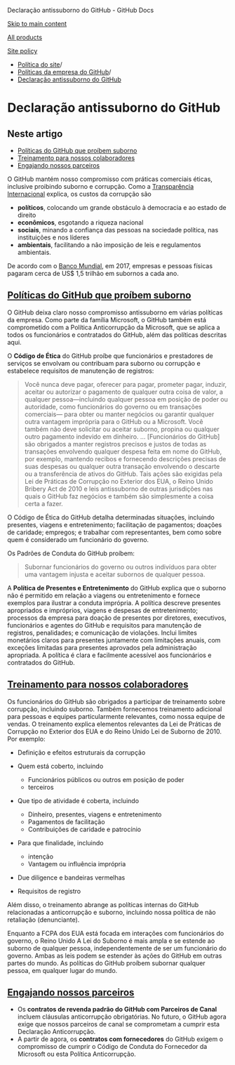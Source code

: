 Declaração antissuborno do GitHub - GitHub Docs

[Skip to main content](#main-content)

[All products](/pt)

[Site policy](/site-policy)

* [Política do site](/pt/site-policy)/
* [Políticas da empresa do GitHub](/pt/site-policy/github-company-policies)/
* [Declaração antissuborno do GitHub](/pt/site-policy/github-company-policies/github-anti-bribery-statement)

Declaração antissuborno do GitHub
==========

Neste artigo
----------

* [Políticas do GitHub que proíbem suborno](#github-policies-prohibiting-bribery)
* [Treinamento para nossos colaboradores](#training-for-our-employees)
* [Engajando nossos parceiros](#engaging-our-partners)

O GitHub mantém nosso compromisso com práticas comerciais éticas, inclusive proibindo suborno e corrupção. Como a [Transparência Internacional](https://www.transparency.org/what-is-corruption#costs-of-corruption) explica, os custos da corrupção são

* **políticos**, colocando um grande obstáculo à democracia e ao estado de direito
* **econômicos**, esgotando a riqueza nacional
* **sociais**, minando a confiança das pessoas na sociedade política, nas instituições e nos líderes
* **ambientais**, facilitando a não imposição de leis e regulamentos ambientais.

De acordo com o [Banco Mundial](https://www.worldbank.org/en/topic/governance/brief/anti-corruption), em 2017, empresas e pessoas físicas pagaram cerca de US$ 1,5 trilhão em subornos a cada ano.

[Políticas do GitHub que proíbem suborno](#github-policies-prohibiting-bribery)
----------

O GitHub deixa claro nosso compromisso antissuborno em várias políticas da empresa. Como parte da família Microsoft, o GitHub também está comprometido com a Política Anticorrupção da Microsoft, que se aplica a todos os funcionários e contratados do GitHub, além das políticas descritas aqui.

O **Código de Ética** do GitHub proíbe que funcionários e prestadores de serviços se envolvam ou contribuam para suborno ou corrupção e estabelece requisitos de manutenção de registros:

>
>
> Você nunca deve pagar, oferecer para pagar, prometer pagar, induzir, aceitar ou autorizar o pagamento de qualquer outra coisa de valor, a qualquer pessoa—incluindo qualquer pessoa em posição de poder ou autoridade, como funcionários do governo ou em transações comerciais— para obter ou manter negócios ou garantir qualquer outra vantagem imprópria para o GitHub ou a Microsoft. Você também não deve solicitar ou aceitar suborno, propina ou qualquer outro pagamento indevido em dinheiro. ... [Funcionários do GitHub] são obrigados a manter registros precisos e justos de todas as transações envolvendo qualquer despesa feita em nome do GitHub, por exemplo, mantendo recibos e fornecendo descrições precisas de suas despesas ou qualquer outra transação envolvendo o descarte ou a transferência de ativos do GitHub. Tais ações são exigidas pela Lei de Práticas de Corrupção no Exterior dos EUA, o Reino Unido Bribery Act de 2010 e leis antissuborno de outras jurisdições nas quais o GitHub faz negócios e também são simplesmente a coisa certa a fazer.
>
>

O Código de Ética do GitHub detalha determinadas situações, incluindo presentes, viagens e entretenimento; facilitação de pagamentos; doações de caridade; empregos; e trabalhar com representantes, bem como sobre quem é considerado um funcionário do governo.

Os Padrões de Conduta do GitHub proíbem:

>
>
> Subornar funcionários do governo ou outros indivíduos para obter uma vantagem injusta e aceitar subornos de qualquer pessoa.
>
>

A **Política de Presentes e Entretenimento** do GitHub explica que o suborno não é permitido em relação a viagens ou entretenimento e fornece exemplos para ilustrar a conduta imprópria. A política descreve presentes apropriados e impróprios, viagens e despesas de entretenimento; processos da empresa para doação de presentes por diretores, executivos, funcionários e agentes do GitHub e requisitos para manutenção de registros, penalidades; e comunicação de violações. Inclui limites monetários claros para presentes juntamente com limitações anuais, com exceções limitadas para presentes aprovados pela administração apropriada. A política é clara e facilmente acessível aos funcionários e contratados do GitHub.

[Treinamento para nossos colaboradores](#training-for-our-employees)
----------

Os funcionários do GitHub são obrigados a participar de treinamento sobre corrupção, incluindo suborno. Também fornecemos treinamento adicional para pessoas e equipes particularmente relevantes, como nossa equipe de vendas. O treinamento explica elementos relevantes da Lei de Práticas de Corrupção no Exterior dos EUA e do Reino Unido Lei de Suborno de 2010. Por exemplo:

* Definição e efeitos estruturais da corrupção
* Quem está coberto, incluindo
  * Funcionários públicos ou outros em posição de poder
  * terceiros

* Que tipo de atividade é coberta, incluindo
  * Dinheiro, presentes, viagens e entretenimento
  * Pagamentos de facilitação
  * Contribuições de caridade e patrocínio

* Para que finalidade, incluindo
  * intenção
  * Vantagem ou influência imprópria

* Due diligence e bandeiras vermelhas
* Requisitos de registro

Além disso, o treinamento abrange as políticas internas do GitHub relacionadas a anticorrupção e suborno, incluindo nossa política de não retaliação (denunciante).

Enquanto a FCPA dos EUA está focada em interações com funcionários do governo, o Reino Unido A Lei do Suborno é mais ampla e se estende ao suborno de qualquer pessoa, independentemente de ser um funcionário do governo. Ambas as leis podem se estender às ações do GitHub em outras partes do mundo. As políticas do GitHub proíbem subornar qualquer pessoa, em qualquer lugar do mundo.

[Engajando nossos parceiros](#engaging-our-partners)
----------

* Os **contratos de revenda padrão do GitHub com Parceiros de Canal** incluem cláusulas anticorrupção obrigatórias. No futuro, o GitHub agora exige que nossos parceiros de canal se comprometam a cumprir esta Declaração Anticorrupção.
* A partir de agora, os **contratos com fornecedores** do GitHub exigem o compromisso de cumprir o Código de Conduta do Fornecedor da Microsoft ou esta Política Anticorrupção.

